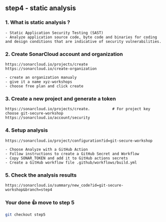 ## step4 - static analysis

### 1. What is static analysis ?
```
- Static Application Security Testing (SAST)
- Analyze application source code, byte code and binaries for coding and design conditions that are indicative of security vulnerabilities.
```

### 2. Create SonarCloud account and organization
```
https://sonarcloud.io/projects/create
https://sonarcloud.io/create-organization
```

```
- create an organization manualy
- give it a name xyz-workshops
- choose free plan and click create
```

### 3. Create a new project and generate a token
```
https://sonarcloud.io/projects/create.          # For project key choose git-secure-workshop
https://sonarcloud.io/account/security
```

### 4. Setup analysis
```
https://sonarcloud.io/project/configuration?id=git-secure-workshop
```

```
- Choose Analyze with a GitHub Action
- Follow instructions to create a GitHub Secret and Workflow
- Copy SONAR_TOKEN and add it to GitHub actions secrets
- Create a GitHub workflow file .github/workflows/build.yml
```

### 5. Check the analysis results
```
https://sonarcloud.io/summary/new_code?id=git-secure-workshop&branch=step4
```

### Your done 👍 move to step 5
```bash
git checkout step5
```
